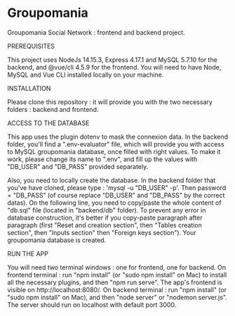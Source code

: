 # Groupomania
Groupomania Social Network : frontend and backend project.

PREREQUISITES

This project uses NodeJs 14.15.3, Express 4.17.1 and MySQL 5.7.10 for the backend, and @vue/cli 4.5.9 for the frontend. You will need to have Node, MySQL and Vue CLI installed locally on your machine.

INSTALLATION

Please clone this repository : it will provide you with the two necessary folders : backend and frontend.

ACCESS TO THE DATABASE

This app uses the plugin dotenv to mask the connexion data. In the backend folder, you'll find a ".env-evaluator" file, which will provide you with access to MySQL groupomania database, once filled with right values. To make it work, please change its name to ".env", and fill up the values with "DB_USER" and "DB_PASS" provided separately. 

Also, you need to locally create the database.
In the backend folder that you've have cloned, please type : 'mysql -u "DB_USER" -p'. Then password = "DB_PASS" (of course replace "DB_USER" and "DB_PASS" by the correct datas). 
On the following line, you need to copy/paste the whole content of "db.sql" file (located in "backend/db" folder). To prevent any error in database construction, it's better if you copy-paste paragraph after paragraph (first "Reset and creation section", then "Tables creation section", then "Inputs section" then "Foreign keys section").
Your groupomania database is created.

RUN THE APP

You will need two terminal windows : one for frontend, one for backend. 
On frontend terminal : run "npm install" (or "sudo npm install" on Mac) to install all the necessary plugins, and then "npm run serve". The app's frontend is visible on http://localhost:8080/. 
On backend terminal : run "npm install" (or "sudo npm install" on Mac), and then "node server" or "nodemon server.js". The server should run on localhost with default port 3000.
